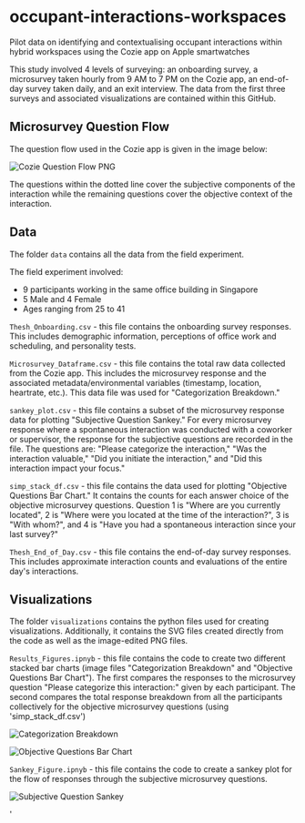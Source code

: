 # occupant-interactions-workspaces
Pilot data on identifying and contextualising occupant interactions within hybrid workspaces using the Cozie app on Apple smartwatches

This study involved 4 levels of surveying: an onboarding survey, a microsurvey taken hourly from 9 AM to 7 PM on the Cozie app, an end-of-day survey taken daily, and an exit interview. The data from the first three surveys and associated visualizations are contained within this GitHub.


## Microsurvey Question Flow
The question flow used in the Cozie app is given in the image below:

![Cozie Question Flow PNG](https://github.com/buds-lab/occupant-interactions-workspaces/assets/68923702/7578316b-1144-4d9b-bc07-23414954f2b9)

The questions within the dotted line cover the subjective components of the interaction while the remaining questions cover the objective context of the interaction.

## Data
The folder `data` contains all the data from the field experiment.

The field experiment involved:
* 9 participants working in the same office building in Singapore
* 5 Male and 4 Female
* Ages ranging from 25 to 41

`Thesh_Onboarding.csv` - this file contains the onboarding survey responses. This includes demographic information, perceptions of office work and scheduling, and personality tests.

`Microsurvey_Dataframe.csv` - this file contains the total raw data collected from the Cozie app. This includes the microsurvey response and the associated metadata/environmental variables (timestamp, location, heartrate, etc.). This data file was used for "Categorization Breakdown."

`sankey_plot.csv` - this file contains a subset of the microsurvey response data for plotting "Subjective Question Sankey." For every microsurvey response where a spontaneous interaction was conducted with a coworker or supervisor, the response for the subjective questions are recorded in the file. The questions are: "Please categorize the interaction," "Was the interaction valuable," "Did you initiate the interaction," and "Did this interaction impact your focus."

`simp_stack_df.csv` - this file contains the data used for plotting "Objective Questions Bar Chart." It contains the counts for each answer choice of the objective microsurvey questions. Question 1 is "Where are you currently located", 2 is "Where were you located at the time of the interaction?", 3 is "With whom?", and 4 is "Have you had a spontaneous interaction since your last survey?"

`Thesh_End_of_Day.csv` - this file contains the end-of-day survey responses. This includes approximate interaction counts and evaluations of the entire day's interactions.


## Visualizations
The folder `visualizations` contains the python files used for creating visualizations. Additionally, it contains the SVG files created directly from the code as well as the image-edited PNG files.

`Results_Figures.ipnyb` - this file contains the code to create two different stacked bar charts (image files "Categorization Breakdown" and "Objective Questions Bar Chart"). The first compares the responses to the microsurvey question "Please categorize this interaction:" given by each participant. The second compares the total response breakdown from all the participants collectively for the objective microsurvey questions (using 'simp_stack_df.csv')

![Categorization Breakdown](https://github.com/buds-lab/occupant-interactions-workspaces/assets/68923702/2533feeb-5a8f-4b34-964a-00f5aad4f20b)

![Objective Questions Bar Chart](https://github.com/buds-lab/occupant-interactions-workspaces/assets/68923702/5cbfb74e-dcaf-4b39-9a7c-52a9eb8e6688)


`Sankey_Figure.ipnyb` - this file contains the code to create a sankey plot for the flow of responses through the subjective microsurvey questions.

![Subjective Question Sankey](https://github.com/buds-lab/occupant-interactions-workspaces/assets/68923702/6dbcb65a-5792-46fe-a332-e7226a3aa7d2)



'



